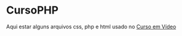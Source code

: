# CursoPHP

Aqui estar alguns arquivos css, php e html usado no [Curso em Vídeo](https://www.cursoemvideo.com)
